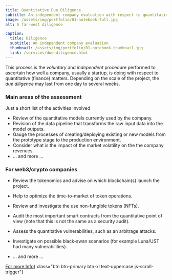 ```yaml
---
title: Quantitative Due Diligence
subtitle: An independent company evaluation with respect to quantitative (finance) matters.
image: /assets/img/portfolio/01-notebook-full.jpg
alt: A far-west diligence

caption:
  title: Diligence
  subtitle: An independent company evaluation
  thumbnail: /assets/img/portfolio/01-notebook-thumbnail.jpg
  link: /services/due-diligence.html
---
```


This process is the *voluntary* and *independent* procedure performed to ascertain how well a company, 
usually a startup, is doing with respect to quantitative (finance) matters. Depending on the scale of the
project, the *due diligence* may last from one day to several weeks.


### Main areas of the assessment

Just a short list of the activities involved

- Review of the quantitative models currently used by the company.
- Revision of the data pipeline that transforms the raw input data into the model outputs. 
- Gauge the processes of creating/deploying existing or new models from the prototype stage to the production environment.
- Consider what is the impact of the market volatility on the the company revenues. 
- ... and more ...



### For web3/crypto companies

- Review the tokenomics and advise on which blockchain(s) launch the project.
- Help to optimize the time-to-market of token operations.
- Review and investigate the use non-fungible tokens (NFTs).
- Audit the most important smart contracts from the quantitative point of view (note that this is not the same as a security audit).

- Assess the quantitative vulnerabilities, such as an arbitrage attacks.
- Investigate on possible black-swan scenarios (for example Luna/UST had many vulnerabilities).
- ... and more ...




[For more Info](/services/due-diligence.html){:class="btn btn-primary btn-xl text-uppercase js-scroll-trigger"}
